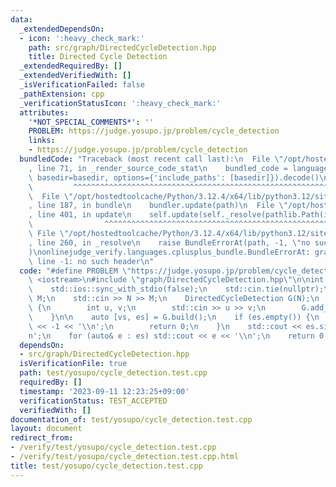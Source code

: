 ```yaml
---
data:
  _extendedDependsOn:
  - icon: ':heavy_check_mark:'
    path: src/graph/DirectedCycleDetection.hpp
    title: Directed Cycle Detection
  _extendedRequiredBy: []
  _extendedVerifiedWith: []
  _isVerificationFailed: false
  _pathExtension: cpp
  _verificationStatusIcon: ':heavy_check_mark:'
  attributes:
    '*NOT_SPECIAL_COMMENTS*': ''
    PROBLEM: https://judge.yosupo.jp/problem/cycle_detection
    links:
    - https://judge.yosupo.jp/problem/cycle_detection
  bundledCode: "Traceback (most recent call last):\n  File \"/opt/hostedtoolcache/Python/3.12.4/x64/lib/python3.12/site-packages/onlinejudge_verify/documentation/build.py\"\
    , line 71, in _render_source_code_stat\n    bundled_code = language.bundle(stat.path,\
    \ basedir=basedir, options={'include_paths': [basedir]}).decode()\n          \
    \         ^^^^^^^^^^^^^^^^^^^^^^^^^^^^^^^^^^^^^^^^^^^^^^^^^^^^^^^^^^^^^^^^^^^^^^^^^^^^^^^^^\n\
    \  File \"/opt/hostedtoolcache/Python/3.12.4/x64/lib/python3.12/site-packages/onlinejudge_verify/languages/cplusplus.py\"\
    , line 187, in bundle\n    bundler.update(path)\n  File \"/opt/hostedtoolcache/Python/3.12.4/x64/lib/python3.12/site-packages/onlinejudge_verify/languages/cplusplus_bundle.py\"\
    , line 401, in update\n    self.update(self._resolve(pathlib.Path(included), included_from=path))\n\
    \                ^^^^^^^^^^^^^^^^^^^^^^^^^^^^^^^^^^^^^^^^^^^^^^^^^^^^^^^^^\n \
    \ File \"/opt/hostedtoolcache/Python/3.12.4/x64/lib/python3.12/site-packages/onlinejudge_verify/languages/cplusplus_bundle.py\"\
    , line 260, in _resolve\n    raise BundleErrorAt(path, -1, \"no such header\"\
    )\nonlinejudge_verify.languages.cplusplus_bundle.BundleErrorAt: graph/DirectedCycleDetection.hpp:\
    \ line -1: no such header\n"
  code: "#define PROBLEM \"https://judge.yosupo.jp/problem/cycle_detection\"\n\n#include\
    \ <iostream>\n#include \"graph/DirectedCycleDetection.hpp\"\n\nint main() {\n\
    \    std::ios::sync_with_stdio(false);\n    std::cin.tie(nullptr);\n    int N,\
    \ M;\n    std::cin >> N >> M;\n    DirectedCycleDetection G(N);\n    for (; M--;)\
    \ {\n        int u, v;\n        std::cin >> u >> v;\n        G.add_edge(u, v);\n\
    \    }\n\n    auto [vs, es] = G.build();\n    if (es.empty()) {\n        std::cout\
    \ << -1 << '\\n';\n        return 0;\n    }\n    std::cout << es.size() << '\\\
    n';\n    for (auto& e : es) std::cout << e << '\\n';\n    return 0;\n}"
  dependsOn:
  - src/graph/DirectedCycleDetection.hpp
  isVerificationFile: true
  path: test/yosupo/cycle_detection.test.cpp
  requiredBy: []
  timestamp: '2023-09-11 12:23:25+09:00'
  verificationStatus: TEST_ACCEPTED
  verifiedWith: []
documentation_of: test/yosupo/cycle_detection.test.cpp
layout: document
redirect_from:
- /verify/test/yosupo/cycle_detection.test.cpp
- /verify/test/yosupo/cycle_detection.test.cpp.html
title: test/yosupo/cycle_detection.test.cpp
---
```

